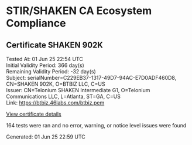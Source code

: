 # STIR/SHAKEN CA Ecosystem Compliance

## Certificate SHAKEN 902K

Tested At: 01 Jun 25 22:54 UTC\
Initial Validity Period: 366 day(s)\
Remaining Validity Period: -32 day(s)\
Subject: serialNumber=C229EB37-1317-49D7-94AC-E7D0ADF460D8, CN=SHAKEN 902K, O=BTBIZ LLC, C=US\
Issuer: CN=Telonium SHAKEN Intermediate G1, O=Telonium Communications LLC, L=Atlanta, ST=GA, C=US\
Link: https://btbiz.46labs.com/btbiz.pem

[View certificate details](https://x509.io/?cert=MIIDIDCCAsWgAwIBAgIRAJ%2FiMejdiZ52iVd9kGo2UlAwCgYIKoZIzj0EAwIwfDELMAkGA1UEBhMCVVMxCzAJBgNVBAgMAkdBMRAwDgYDVQQHDAdBdGxhbnRhMSQwIgYDVQQKDBtUZWxvbml1bSBDb21tdW5pY2F0aW9ucyBMTEMxKDAmBgNVBAMMH1RlbG9uaXVtIFNIQUtFTiBJbnRlcm1lZGlhdGUgRzEwHhcNMjQwNDMwMTU1ODE1WhcNMjUwNDMwMTU1OTE1WjBmMQswCQYDVQQGEwJVUzESMBAGA1UEChMJQlRCSVogTExDMRQwEgYDVQQDEwtTSEFLRU4gOTAySzEtMCsGA1UEBRMkQzIyOUVCMzctMTMxNy00OUQ3LTk0QUMtRTdEMEFERjQ2MEQ4MFkwEwYHKoZIzj0CAQYIKoZIzj0DAQcDQgAE87YQSDER3Ue%2BD3hWlqnNt%2FSoylkr3YQBWN%2F2Eh%2BSg1CloscMpV4wqD52QkmS8TGd48jnM8Fc%2Fc6vRu3xhtO9RaOCATwwggE4MA4GA1UdDwEB%2FwQEAwIHgDAMBgNVHRMBAf8EAjAAMB0GA1UdDgQWBBRKyyhTySB3netJjllgEe9nECfd7zAfBgNVHSMEGDAWgBSqJLv%2FFHVAeS2Hb%2BgNQXfKu82IsDAXBgNVHSAEEDAOMAwGCmCGSAGG%2FwkBAQQwgaYGA1UdHwSBnjCBmzCBmKA6oDiGNmh0dHBzOi8vYXV0aGVudGljYXRlLWFwaS5pY29uZWN0aXYuY29tL2Rvd25sb2FkL3YxL2NybKJapFgwVjEUMBIGA1UEBxMLQnJpZGdld2F0ZXIxCzAJBgNVBAgTAk5KMRMwEQYDVQQDEwpTVEktUEEgQ1JMMQswCQYDVQQGEwJVUzEPMA0GA1UEChMGU1RJLVBBMBYGCCsGAQUFBwEaBAowCKAGFgQ5MDJLMAoGCCqGSM49BAMCA0kAMEYCIQCFMXB%2FEcwqw3TAOx72l%2FsB8ttQk9CsL1CFhREtXg0izwIhAKYKKUaJlP%2BAqvddmwNjeG%2BBNX2sZXEjqM%2F9%2BZmCTZt0)

164 tests were ran and no error, warning, or notice level issues were found


Generated: 01 Jun 25 22:59 UTC